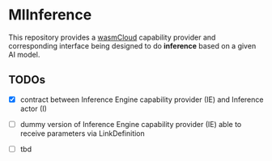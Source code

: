 # MlInference

This repository provides a [wasmCloud](https://wasmcloud.dev/) capability provider and corresponding interface being designed to do __inference__ based on a given AI model.

## TODOs

- [x] contract between Inference Engine capability provider (IE) and Inference actor (I)
- [ ] dummy version of Inference Engine capability provider (IE) able to receive parameters via LinkDefinition
- [ ] tbd

